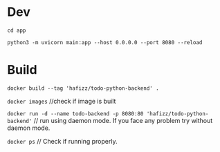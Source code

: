 # Dev
`cd app`
 
`python3 -m uvicorn main:app --host 0.0.0.0 --port 8080 --reload`

# Build
```docker build --tag 'hafizz/todo-python-backend' .```

```docker images``` //check if image is built 

```docker run -d --name todo-backend -p 8080:80 'hafizz/todo-python-backend'``` // run using daemon mode. If you face any problem try without daemon mode.

```docker ps``` // Check if running properly.
